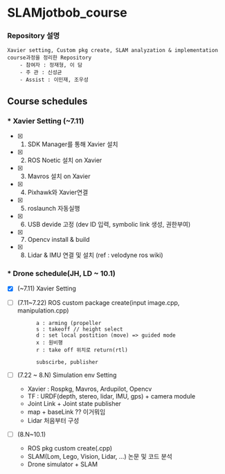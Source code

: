 # SLAMjotbob_course

### Repository 설명
```
Xavier setting, Custom pkg create, SLAM analyzation & implementation course과정을 정리한 Repository 
    - 참여자 : 정재형, 이 담
    - 주 관 : 신성균
    - Assist : 이민재, 조우성
```
## Course schedules

### * Xavier Setting (~7.11)
- [x] 1) SDK Manager를 통해 Xavier 설치
- [x] 2) ROS Noetic 설치 on Xavier
- [x] 3) Mavros 설치 on Xavier
- [x] 4) Pixhawk와 Xavier연결
- [x] 5) roslaunch 자동실행
- [x] 6) USB devide 고정 (dev ID 입력, symbolic link 생성, 권한부여)
- [x] 7) Opencv install & build
- [x] 8) Lidar & IMU 연결 및 설치 (ref : velodyne ros wiki)

### * Drone schedule(JH, LD ~ 10.1)	
- [x] (~7.11) Xavier Setting
- [ ] (7.11~7.22) ROS custom package create(input image.cpp, manipulation.cpp)
            
            a : arming (propeller 
            s : takeoff // height select
            d : set local postition (move) => guided mode
            x : 원비행
            r : take off 위치로 return(rtl)

            subscirbe, publisher
- [ ] (7.22 ~ 8.N) Simulation env Setting 
    - Xavier : Rospkg, Mavros, Ardupilot, Opencv
    - TF : URDF(depth, stereo, lidar, IMU, gps) + camera module
    - Joint Link + Joint state publisher
    - map + baseLink ?? 이거뭐임
    - Lidar 처음부터 구성
    
- [ ] (8.N~10.1) 
    - ROS pkg custom create(.cpp)
    - SLAM(Lom, Lego, Vision, Lidar, ...) 논문 및 코드 분석
    - Drone simulator + SLAM 

